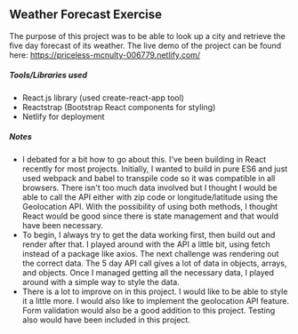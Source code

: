 ## Weather Forecast Exercise


The purpose of this project was to be able to look up a city and retrieve the five day forecast of its weather. The live demo of the project can be found here: https://priceless-mcnulty-006779.netlify.com/

##### Tools/Libraries used

  - React.js library (used create-react-app tool)
  - Reactstrap (Bootstrap React components for styling)
  - Netlify for deployment


##### Notes
- I debated for a bit how to go about this. I've been building in React recently for most projects. Initially, I wanted to build in pure ES6 and just used webpack and babel to transpile code so it was compatible in all browsers. There isn't too much data involved but I thought I would be able to call the API either with zip code or longitude/latitude using the Geolocation API. With the possibility of using both methods, I thought React would be good since there is state management and that would have been necessary.
- To begin, I always try to get the data working first, then build out and render after that. I played around with the API a little bit, using fetch instead of a package like axios. The next challenge was rendering out the correct data. The 5 day API call gives a lot of data in objects, arrays, and objects. Once I managed getting all the necessary data, I played around with a simple way to style the data.
- There is a lot to improve on in this project. I would like to be able to style it a little more. I would also like to implement the geolocation API feature. Form validation would also be a good addition to this project. Testing also would have been included in this project.